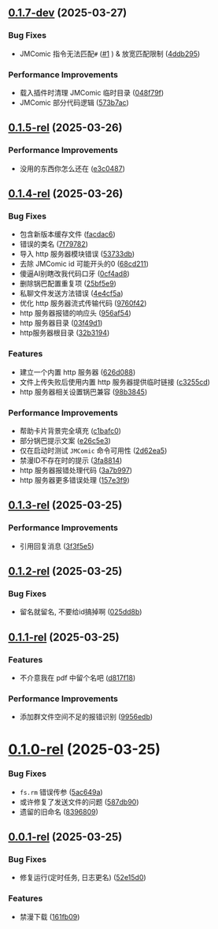 ## [0.1.7-dev](https://github.com/TomyJan/Yunzai-TomyJan-Plugin/compare/v0.1.5-rel...v0.1.7-dev) (2025-03-27)


### Bug Fixes

* JMComic 指令无法匹配`#` ([#1](https://github.com/TomyJan/Yunzai-TomyJan-Plugin/issues/1) ) & 放宽匹配限制 ([4ddb295](https://github.com/TomyJan/Yunzai-TomyJan-Plugin/commit/4ddb2953729d58a52a2c33c16c4715b8f29f0e22))


### Performance Improvements

* 载入插件时清理 JMComic 临时目录 ([048f79f](https://github.com/TomyJan/Yunzai-TomyJan-Plugin/commit/048f79f2485c2d3aef96d895e7f8ac49374ce842))
* JMComic 部分代码逻辑 ([573b7ac](https://github.com/TomyJan/Yunzai-TomyJan-Plugin/commit/573b7ac245eab05d68e9d67ddbbc55274013cb8e))



## [0.1.5-rel](https://github.com/TomyJan/Yunzai-TomyJan-Plugin/compare/v0.1.4-rel...v0.1.5-rel) (2025-03-26)


### Performance Improvements

* 没用的东西你怎么还在 ([e3c0487](https://github.com/TomyJan/Yunzai-TomyJan-Plugin/commit/e3c048738d8b9d28068114969f9eb77b6269b1c6))



## [0.1.4-rel](https://github.com/TomyJan/Yunzai-TomyJan-Plugin/compare/v0.1.3-rel...v0.1.4-rel) (2025-03-26)


### Bug Fixes

* 包含新版本缓存文件 ([facdac6](https://github.com/TomyJan/Yunzai-TomyJan-Plugin/commit/facdac651bc4b4bf5889338fdebca506a138da8e))
* 错误的类名 ([7f79782](https://github.com/TomyJan/Yunzai-TomyJan-Plugin/commit/7f7978270a37c83ac8d57acf3aebc149c51e42d6))
* 导入 http 服务器模块错误 ([53733db](https://github.com/TomyJan/Yunzai-TomyJan-Plugin/commit/53733db1e93c18abf11cce4d76950912503a7850))
* 去除 JMComic id 可能开头的0 ([68cd211](https://github.com/TomyJan/Yunzai-TomyJan-Plugin/commit/68cd211436e10e8f155b13fec8508e72e27e2626))
* 傻逼AI别瞎改我代码口牙 ([0cf4ad8](https://github.com/TomyJan/Yunzai-TomyJan-Plugin/commit/0cf4ad8bddf9b728c6493dff31b0c8488242943a))
* 删除锅巴配置重复项 ([25bf5e9](https://github.com/TomyJan/Yunzai-TomyJan-Plugin/commit/25bf5e9f81fbe37f98a557be08615186a2c96fcd))
* 私聊文件发送方法错误 ([4e4cf5a](https://github.com/TomyJan/Yunzai-TomyJan-Plugin/commit/4e4cf5a4d2d2efa401ca400b1cac986118a15bf5))
* 优化 http 服务器流式传输代码 ([9760f42](https://github.com/TomyJan/Yunzai-TomyJan-Plugin/commit/9760f42052b5dd3b890d44a156228eb65277cdb9))
* http 服务器报错的响应头 ([956af54](https://github.com/TomyJan/Yunzai-TomyJan-Plugin/commit/956af54e8380ecea34e79bef85b7df13ba87aad2))
* http 服务器目录 ([03f49d1](https://github.com/TomyJan/Yunzai-TomyJan-Plugin/commit/03f49d1ea2ac267e8dd2328aea2244a2a629320f))
* http服务器根目录 ([32b3194](https://github.com/TomyJan/Yunzai-TomyJan-Plugin/commit/32b3194007a2263ae669a7798cd0ca2cb8770474))


### Features

* 建立一个内置 http 服务器 ([626d088](https://github.com/TomyJan/Yunzai-TomyJan-Plugin/commit/626d088a7e09cc0952ea3d76a87ce7eed2c0f80b))
* 文件上传失败后使用内置 http 服务器提供临时链接 ([c3255cd](https://github.com/TomyJan/Yunzai-TomyJan-Plugin/commit/c3255cd365c345f307ea152ac768192440665f84))
* http 服务器相关设置锅巴兼容 ([98b3845](https://github.com/TomyJan/Yunzai-TomyJan-Plugin/commit/98b38455b2e148dda4f61403fb24a8d9cc8f9e40))


### Performance Improvements

* 帮助卡片背景完全填充 ([c1bafc0](https://github.com/TomyJan/Yunzai-TomyJan-Plugin/commit/c1bafc0b951c643620b6e74ae85e233c6f3890f7))
* 部分锅巴提示文案 ([e26c5e3](https://github.com/TomyJan/Yunzai-TomyJan-Plugin/commit/e26c5e3de7ae6d17ab408c95ae38f9d5ba230263))
* 仅在启动时测试 `JMComic` 命令可用性 ([2d62ea5](https://github.com/TomyJan/Yunzai-TomyJan-Plugin/commit/2d62ea5d3339ed5d8046e2ed94ba225b5a40f4f6))
* 禁漫ID不存在时的提示 ([3fa8814](https://github.com/TomyJan/Yunzai-TomyJan-Plugin/commit/3fa8814c980157ae96cccae9f66f9de2d54d4998))
* http 服务器报错处理代码 ([3a7b997](https://github.com/TomyJan/Yunzai-TomyJan-Plugin/commit/3a7b99799f2fcb5b77ddc0fdc22adc62a1eb4dd0))
* http 服务器更多错误处理 ([157e3f9](https://github.com/TomyJan/Yunzai-TomyJan-Plugin/commit/157e3f98ddba56b0a65f202bcbede5e63e836757))



## [0.1.3-rel](https://github.com/TomyJan/Yunzai-TomyJan-Plugin/compare/v0.1.2-rel...v0.1.3-rel) (2025-03-25)


### Performance Improvements

* 引用回复消息 ([3f3f5e5](https://github.com/TomyJan/Yunzai-TomyJan-Plugin/commit/3f3f5e5ff7f0059e273686d3480001b11ae2bc80))



## [0.1.2-rel](https://github.com/TomyJan/Yunzai-TomyJan-Plugin/compare/v0.1.1-rel...v0.1.2-rel) (2025-03-25)


### Bug Fixes

* 留名就留名, 不要给id搞掉啊 ([025dd8b](https://github.com/TomyJan/Yunzai-TomyJan-Plugin/commit/025dd8bc4ce174838ab94b28f6a0771deb7a1f9a))



## [0.1.1-rel](https://github.com/TomyJan/Yunzai-TomyJan-Plugin/compare/v0.1.0-rel...v0.1.1-rel) (2025-03-25)


### Features

* 不介意我在 pdf 中留个名吧 ([d817f18](https://github.com/TomyJan/Yunzai-TomyJan-Plugin/commit/d817f187233e37d5d671c12c60e6abe422e52b35))


### Performance Improvements

* 添加群文件空间不足的报错识别 ([9956edb](https://github.com/TomyJan/Yunzai-TomyJan-Plugin/commit/9956edb7dde4e4c52edd1befc83f962ab106f5eb))



# [0.1.0-rel](https://github.com/TomyJan/Yunzai-TomyJan-Plugin/compare/v0.0.1-rel...v0.1.0-rel) (2025-03-25)


### Bug Fixes

* `fs.rm` 错误传参 ([5ac649a](https://github.com/TomyJan/Yunzai-TomyJan-Plugin/commit/5ac649a321952a974302128dfff9f45b532abce6))
* 或许修复了发送文件的问题 ([587db90](https://github.com/TomyJan/Yunzai-TomyJan-Plugin/commit/587db903ed6716f00c20da5988de778d37cb54b7))
* 遗留的旧命名 ([8396809](https://github.com/TomyJan/Yunzai-TomyJan-Plugin/commit/8396809bf5dc4a3df07d28a412205e3f0599d22d))



## [0.0.1-rel](https://github.com/TomyJan/Yunzai-TomyJan-Plugin/compare/52e15d037eeb62ffa233c8d354d9a2036016f335...v0.0.1-rel) (2025-03-25)


### Bug Fixes

* 修复运行(定时任务, 日志更名) ([52e15d0](https://github.com/TomyJan/Yunzai-TomyJan-Plugin/commit/52e15d037eeb62ffa233c8d354d9a2036016f335))


### Features

* 禁漫下载 ([161fb09](https://github.com/TomyJan/Yunzai-TomyJan-Plugin/commit/161fb099c305902e195cc5750593eb178322ec1c))



